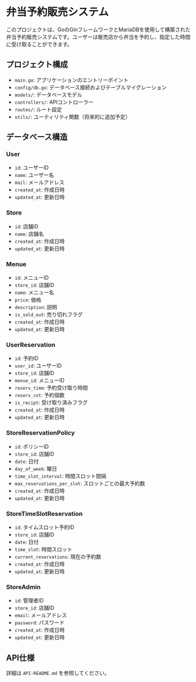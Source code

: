 # 弁当予約販売システム

このプロジェクトは、GoのGinフレームワークとMariaDBを使用して構築された弁当予約販売システムです。ユーザーは販売店から弁当を予約し、指定した時間に受け取ることができます。

## プロジェクト構成

- `main.go`: アプリケーションのエントリーポイント
- `config/db.go`: データベース接続およびテーブルマイグレーション
- `models/`: データベースモデル
- `controllers/`: APIコントローラー
- `routes/`: ルート設定
- `utils/`: ユーティリティ関数（将来的に追加予定）

## データベース構造

### User

- `id`: ユーザーID
- `name`: ユーザー名
- `mail`: メールアドレス
- `created_at`: 作成日時
- `updated_at`: 更新日時

### Store

- `id`: 店舗ID
- `name`: 店舗名
- `created_at`: 作成日時
- `updated_at`: 更新日時

### Menue

- `id`: メニューID
- `store_id`: 店舗ID
- `name`: メニュー名
- `price`: 価格
- `description`: 説明
- `is_sold_out`: 売り切れフラグ
- `created_at`: 作成日時
- `updated_at`: 更新日時

### UserReservation

- `id`: 予約ID
- `user_id`: ユーザーID
- `store_id`: 店舗ID
- `menue_id`: メニューID
- `reserv_time`: 予約受け取り時間
- `reserv_cnt`: 予約個数
- `is_recipt`: 受け取り済みフラグ
- `created_at`: 作成日時
- `updated_at`: 更新日時

### StoreReservationPolicy

- `id`: ポリシーID
- `store_id`: 店舗ID
- `date`: 日付
- `day_of_week`: 曜日
- `time_slot_interval`: 時間スロット間隔
- `max_reservations_per_slot`: スロットごとの最大予約数
- `created_at`: 作成日時
- `updated_at`: 更新日時

### StoreTimeSlotReservation

- `id`: タイムスロット予約ID
- `store_id`: 店舗ID
- `date`: 日付
- `time_slot`: 時間スロット
- `current_reservations`: 現在の予約数
- `created_at`: 作成日時
- `updated_at`: 更新日時

### StoreAdmin

- `id`: 管理者ID
- `store_id`: 店舗ID
- `email`: メールアドレス
- `password`: パスワード
- `created_at`: 作成日時
- `updated_at`: 更新日時

## API仕様

詳細は `API-README.md` を参照してください。
